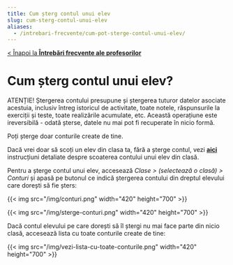 ```yaml
---
title: Cum șterg contul unui elev
slug: cum-sterg-contul-unui-elev
aliases:
  - /intrebari-frecvente/cum-pot-sterge-contul-unui-elev/
---
```


[< Înapoi la **Întrebări frecvente ale profesorilor**](/intrebari-frecvente-ale-profesorilor/)

# Cum șterg contul unui elev?

ATENȚIE! Ștergerea contului presupune și ștergerea tuturor datelor asociate acestuia, inclusiv întreg istoricul de activitate, toate notele, răspunsurile la exerciții și teste, toate realizările acumulate, etc. Această operațiune este ireversibilă - odată șterse, datele nu mai pot fi recuperate în nicio formă.

Poți șterge doar conturile create de tine.

Dacă vrei doar să scoți un elev din clasa ta, fără a șterge contul, vezi [**aici**](/intrebari-frecvente-ale-profesorilor/cum-scot-contul-unui-elev-din-clasa-mea/) instrucțiuni detaliate despre scoaterea contului unui elev din clasă.

Pentru a șterge contul unui elev, accesează _Clase > (selectează o clasă) > Conturi_ și apasă pe butonul ce indică ștergerea contului din dreptul elevului care dorești să fie șters:

{{< img src="/img/conturi.png" width="420" height="700" >}}

{{< img src="/img/sterge-conturi.png" width="420" height="700" >}}

Dacă contul elevului pe care dorești să îl ștergi nu mai face parte din nicio clasă, accesează lista cu toate conturile create de tine:

{{< img src="/img/vezi-lista-cu-toate-conturile.png" width="420" height="700" >}}
